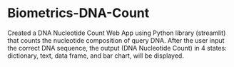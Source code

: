 # Biometrics-DNA-Count

Created a DNA Nucleotide Count Web App using Python library (streamlit) that counts the nucleotide composition of query DNA. After the user input the correct DNA sequence, the output (DNA Nucleotide Count) in 4 states: dictionary, text, data frame, and bar chart, will be displayed.
